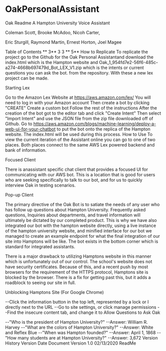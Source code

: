 # OakPersonalAssistant

Oak
Readme
A Hampton University Voice Assistant



Coleman Scott, Brooke McAdoo, Nicoh Carter,

Eric Sturgill, Raymond Martin, Ernest Horton, Joel Magee

Table of Contents
** 3**
3
3
** 5**
How to Replicate
To replicate the project go to the Github for the Oak Personal Assistantand download the index.html which is the Hampton website and Oak_1_954fd7e2-56f6-485c-a274-4668b697479d_Bot_LEX_V1.zip which is the intents or current questions you can ask the bot. from the repository. With these a new lex project can be made.

Starting Lex

Go to the Amazon Lex Website at https://aws.amazon.com/lex/
You will need to log in with your Amazon account
Then create a bot by clicking "CREATE"
Create a custom bot
Follow the rest of the instructions
After the creation of the bot got to the editor tab and click "Create Intent"
Then select "Import Intent" and use the JSON file from the zip file downloaded off of Github.
Go to https://aws.amazon.com/blogs/machine-learning/deploy-a-web-ui-for-your-chatbot to put the bot onto the replica of the Hampton website.
The index.html will be used during this process.
How to Use
To view the current iteration of the Assistant online you can go to one of two places. Both places connect to the same AWS Lex powered backend and bank of information.

Focused Client

There is anassistant specific chat client that provides a focused UI for communicating with our AWS bot. This is a location that is good for users who are seeking specifically to talk to our bot, and for us to quickly interview Oak in testing scenarios.



Pop-up Client

The primary directive of the Oak Bot is to satiate the needs of any user who has follow up questions about Hampton University. Frequently asked questions, Inquiries about departments, and travel information will ultimately be dictated by our completed product. This is why we have also integrated our bot with the hampton website directly, using a live instance of the hampton university website, and minified interface for our bot we managed to create an example endpoint for what the final integration of our site into Hamptons will be like. The bot exists in the bottom corner which is standard for integrated assistants.



There is a major drawback to utilizing Hamptons website in this manner which is unfortunately out of our control. The school's website does not have security certificates. Because of this, and a recent push by most browsers for the requirement of the HTTPS protocol, Hamptons site is blocked by the browser. There is a fix for getting past this, but it adds a roadblock to seeing our site in full.

Unblocking Hamptons Site (For Google Chrome)

--Click the information button in the top left, represented by a lock or I directly next to the URL
--Go to site settings, or click manage permissions
--Find the insecure content tab, and change it to Allow
Questions to Ask Oak

--"Who is the president of Hampton University?"
--Answer: William R. Harvey
--"What are the colors of Hampton University?"
--Answer: White and Reflex Blue
--"When was Hampton founded?"
--Answer: April 1, 1868
--"How many students are at Hampton University?"
--Answer: 3,672
Version History
Version	Date	Document
Version 1.0	02/13/2020	ReadMe

